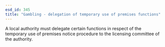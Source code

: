 ```yaml
---
esd_id: 345
title: "Gambling - delegation of temporary use of premises functions"
---
```


A local authority must delegate certain functions in respect of the temporary use of premises notice procedure to the licensing committee of the authority.

